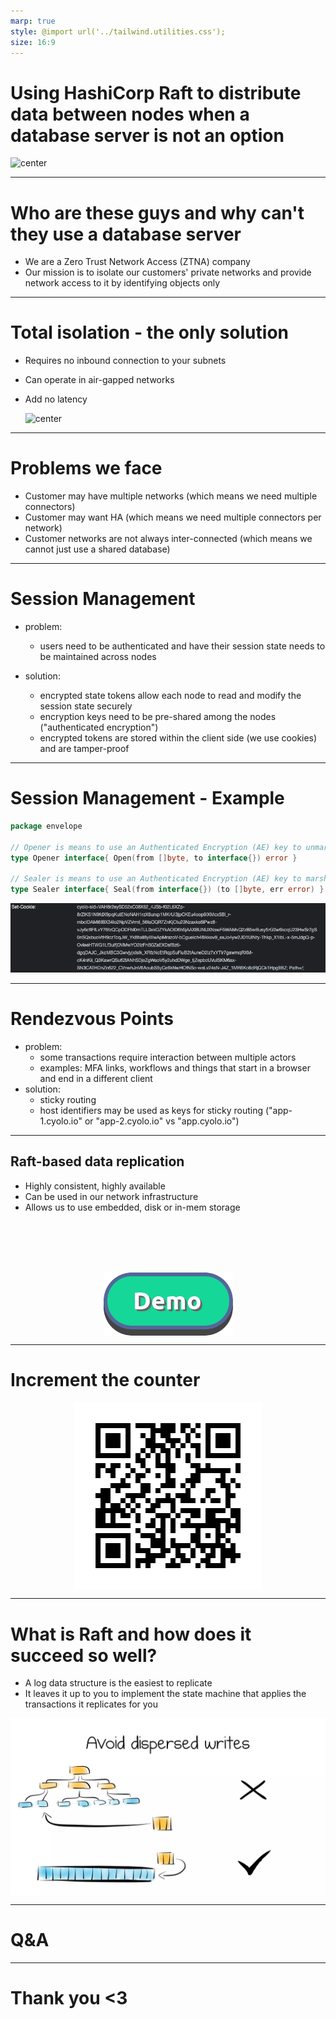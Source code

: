 ```yaml
---
marp: true
style: @import url('../tailwind.utilities.css');
size: 16:9
---
```

<style>
img[alt~="center"] {
  display: block;
  margin: 0 auto;
}
</style>
# Using HashiCorp Raft to distribute data between nodes when a database server is not an option
![center](https://github.com/avivklas/talks/assets/6282578/762747e0-46b4-4d38-b006-c857ebfa6db2)

---
# Who are these guys and why can't they use a database server
- We are a Zero Trust Network Access (ZTNA) company
- Our mission is to isolate our customers' private networks and provide network access to it by identifying objects only

---
# Total isolation - the only solution
- Requires no inbound connection to your subnets
- Can operate in air-gapped networks
- Add no latency

  ![center](https://github.com/avivklas/talks/assets/6282578/3e97de60-aceb-43de-bf9e-4abebb1e1d88)

---
# Problems we face
- Customer may have multiple networks (which means we need multiple connectors)
- Customer may want HA (which means we need multiple connectors per network)
- Customer networks are not always inter-connected (which means we cannot just use a shared database)

---
# Session Management
- problem:
  - users need to be authenticated and have their session state needs to be maintained across nodes

- solution:
  - encrypted state tokens allow each node to read and modify the session state securely
  - encryption keys need to be pre-shared among the nodes ("authenticated encryption")
  - encrypted tokens are stored within the client side (we use cookies) and are tamper-proof

---

# Session Management - Example
```go
package envelope

// Opener is means to use an Authenticated Encryption (AE) key to unmarshal bytes into a golang struct.
type Opener interface{ Open(from []byte, to interface{}) error }

// Sealer is means to use an Authenticated Encryption (AE) key to marshal a given golang struct into tamper-proof bytes.
type Sealer interface{ Seal(from interface{}) (to []byte, err error) }
```

![stateless cookie](cookie.png)

---
# Rendezvous Points
- problem:
  - some transactions require interaction between multiple actors
  - examples: MFA links, workflows and things that start in a browser and end in a different client
- solution:
  - sticky routing
  - host identifiers may be used as keys for sticky routing ("app-1.cyolo.io" or "app-2.cyolo.io" vs "app.cyolo.io")

---
## Raft-based data replication
- Highly consistent, highly available
- Can be used in our network infrastructure
- Allows us to use embedded, disk or in-mem storage

<br />
<br />
<br />
<br />

![center](img_1.png)

---

<!-- _class: lead -->
# Increment the counter

![center](img_4.png)

---
# What is Raft and how does it succeed so well?
- A log data structure is the easiest to replicate
- It leaves it up to you to implement the state machine that applies the transactions it replicates for you

![w:620px center](img_6.png)

---

<!-- _class: lead -->

# Q&A

---

<!-- _class: lead -->
# Thank you <3
